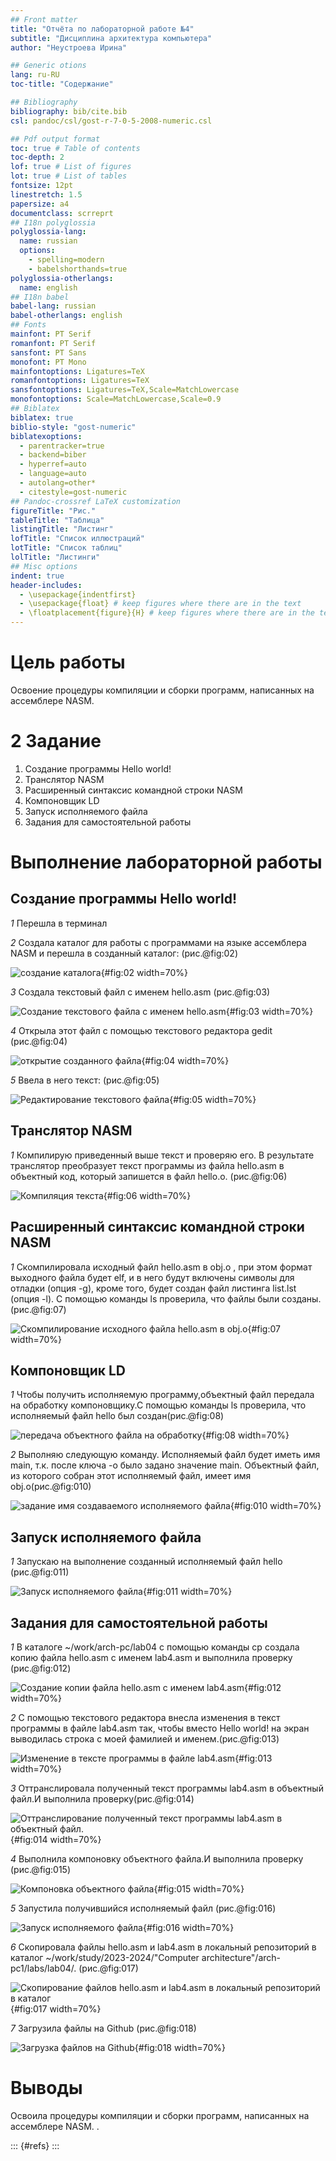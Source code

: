 ```yaml
---
## Front matter
title: "Отчёта по лабораторной работе №4"
subtitle: "Дисциплина архитектура компьютера"
author: "Неустроева Ирина"

## Generic otions
lang: ru-RU
toc-title: "Содержание"

## Bibliography
bibliography: bib/cite.bib
csl: pandoc/csl/gost-r-7-0-5-2008-numeric.csl

## Pdf output format
toc: true # Table of contents
toc-depth: 2
lof: true # List of figures
lot: true # List of tables
fontsize: 12pt
linestretch: 1.5
papersize: a4
documentclass: scrreprt
## I18n polyglossia
polyglossia-lang:
  name: russian
  options:
	- spelling=modern
	- babelshorthands=true
polyglossia-otherlangs:
  name: english
## I18n babel
babel-lang: russian
babel-otherlangs: english
## Fonts
mainfont: PT Serif
romanfont: PT Serif
sansfont: PT Sans
monofont: PT Mono
mainfontoptions: Ligatures=TeX
romanfontoptions: Ligatures=TeX
sansfontoptions: Ligatures=TeX,Scale=MatchLowercase
monofontoptions: Scale=MatchLowercase,Scale=0.9
## Biblatex
biblatex: true
biblio-style: "gost-numeric"
biblatexoptions:
  - parentracker=true
  - backend=biber
  - hyperref=auto
  - language=auto
  - autolang=other*
  - citestyle=gost-numeric
## Pandoc-crossref LaTeX customization
figureTitle: "Рис."
tableTitle: "Таблица"
listingTitle: "Листинг"
lofTitle: "Список иллюстраций"
lotTitle: "Список таблиц"
lolTitle: "Листинги"
## Misc options
indent: true
header-includes:
  - \usepackage{indentfirst}
  - \usepackage{float} # keep figures where there are in the text
  - \floatplacement{figure}{H} # keep figures where there are in the text
---
```


# Цель работы

Освоение процедуры компиляции и сборки программ, написанных на ассемблере NASM.

# 2 Задание

1. Создание программы Hello world!
2. Транслятор NASM
3. Расширенный синтаксис командной строки NASM
4. Компоновщик LD
5. Запуск исполняемого файла
6. Задания для самостоятельной работы


# Выполнение лабораторной работы

## Создание программы Hello world!
*1*
Перешла в терминал 

*2*
Создала каталог для работы с программами на языке ассемблера NASM и перешла в созданный каталог:  (рис.@fig:02)

![создание каталога](image/02.png){#fig:02 width=70%}

*3*
Создала текстовый файл с именем hello.asm (рис.@fig:03)

![Создание текстового файла с именем hello.asm](image/03.png){#fig:03 width=70%}

*4*
Открыла этот файл с помощью текстового редактора gedit (рис.@fig:04)

![открытие созданного файла](image/04.png){#fig:04 width=70%}

*5*
Ввела в него текст: (рис.@fig:05)

![Редактирование текстового файла](image/05.png){#fig:05 width=70%}

## Транслятор NASM
*1*
Компилирую приведенный выше текст и проверяю его. В результате транслятор преобразует текст программы
из файла hello.asm в объектный код, который запишется в файл hello.o.  (рис.@fig:06)

![Компиляция текста](image/06.png){#fig:06 width=70%}

## Расширенный синтаксис командной строки NASM
*1*
Cкомпилировала исходный файл hello.asm в obj.o , при этом формат выходного файла будет elf, и в него будут включены символы для отладки (опция -g), кроме того, будет создан файл листинга list.lst (опция -l). С помощью команды ls проверила, что файлы были созданы.(рис.@fig:07)

![Cкомпилирование исходного файла hello.asm в obj.o](image/07.png){#fig:07 width=70%}

## Компоновщик LD
*1*
Чтобы получить исполняемую программу,объектный файл передала на обработку компоновщику.С помощью команды ls проверила, что исполняемый файл hello был создан(рис.@fig:08)

![передача объектного файла на обработку](image/08.png){#fig:08 width=70%}

*2*
Выполняю следующую команду. Исполняемый файл будет иметь имя main, т.к. после ключа -о было задано значение main. Объектный файл, из которого собран этот исполняемый файл, имеет имя obj.o(рис.@fig:010)

![задание имя создаваемого исполняемого файла](image/010.png){#fig:010 width=70%}

## Запуск исполняемого файла
*1*
Запускаю на выполнение созданный исполняемый файл hello (рис.@fig:011)

![Запуск исполняемого файла](image/011.png){#fig:011 width=70%}

## Задания для самостоятельной работы
*1*
В каталоге ~/work/arch-pc/lab04 с помощью команды cp создала копию файла hello.asm с именем lab4.asm и выполнила проверку (рис.@fig:012)

![Создание копии файла hello.asm с именем lab4.asm](image/012.png){#fig:012 width=70%}

*2*
С помощью текстового редактора внесла изменения в текст программы в файле lab4.asm так, чтобы вместо Hello world! на экран выводилась строка с моей фамилией и именем.(рис.@fig:013)

![Изменение в тексте программы в файле lab4.asm](image/013.png){#fig:013 width=70%}

*3*
Оттранслировала полученный текст программы lab4.asm в объектный файл.И выполнила проверку(рис.@fig:014)

![Оттранслирование полученный текст программы lab4.asm в объектный файл.](image/014.png){#fig:014 width=70%}

*4*
Выполнила компоновку объектного файла.И выполнила проверку (рис.@fig:015)

![Компоновка объектного файла ](image/015.png){#fig:015 width=70%}

*5*
Запустила получившийся исполняемый файл (рис.@fig:016)

![Запуск исполняемого файла ](image/016.png){#fig:016 width=70%}

*6*
Скопировала файлы hello.asm и lab4.asm в локальный репозиторий в каталог ~/work/study/2023-2024/"Computer architecture"/arch-pc1/labs/lab04/. (рис.@fig:017)

![Скопирование файлов hello.asm и lab4.asm в локальный репозиторий в каталог](image/017.png){#fig:017 width=70%}

*7*
Загрузила файлы на Github (рис.@fig:018)

![Загрузка файлов на Github](image/018.png){#fig:018 width=70%}

# Выводы

Освоила процедуры компиляции и сборки программ, написанных на ассемблере NASM. .


::: {#refs}
:::
